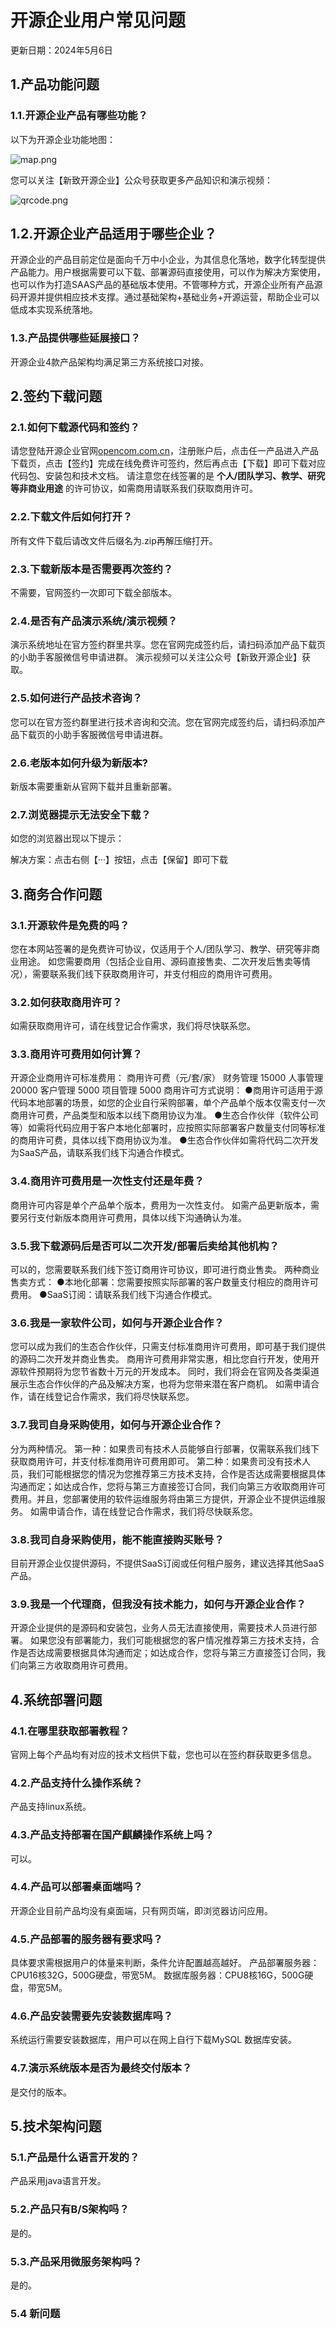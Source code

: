 # 开源企业用户常见问题

更新日期：2024年5月6日

## 1.产品功能问题
### 1.1.开源企业产品有哪些功能？
以下为开源企业功能地图：

![map.png](map.png)

您可以关注【新致开源企业】公众号获取更多产品知识和演示视频：

![qrcode.png](qrcode.png)

## 1.2.开源企业产品适用于哪些企业？

开源企业的产品目前定位是面向千万中小企业，为其信息化落地，数字化转型提供产品能力。用户根据需要可以下载、部署源码直接使用，可以作为解决方案使用，也可以作为打造SAAS产品的基础版本使用。不管哪种方式，开源企业所有产品源码开源并提供相应技术支撑。通过基础架构+基础业务+开源运营，帮助企业可以低成本实现系统落地。

### 1.3.产品提供哪些延展接口？

开源企业4款产品架构均满足第三方系统接口对接。

## 2.签约下载问题
### 2.1.如何下载源代码和签约？

请您登陆开源企业官网[opencom.com.cn](http://opencom.com.cn)，注册账户后，点击任一产品进入产品下载页，点击【签约】完成在线免费许可签约，然后再点击【下载】即可下载对应代码包、安装包和技术文档。
请注意您在线签署的是 **个人/团队学习、教学、研究等非商业用途** 的许可协议，如需商用请联系我们获取商用许可。

### 2.2.下载文件后如何打开？
所有文件下载后请改文件后缀名为.zip再解压缩打开。
### 2.3.下载新版本是否需要再次签约？
不需要，官网签约一次即可下载全部版本。
### 2.4.是否有产品演示系统/演示视频？
演示系统地址在官方签约群里共享。您在官网完成签约后，请扫码添加产品下载页的小助手客服微信号申请进群。
演示视频可以关注公众号【新致开源企业】获取。

### 2.5.如何进行产品技术咨询？
您可以在官方签约群里进行技术咨询和交流。您在官网完成签约后，请扫码添加产品下载页的小助手客服微信号申请进群。

### 2.6.老版本如何升级为新版本?
新版本需要重新从官网下载并且重新部署。
### 2.7.浏览器提示无法安全下载？
如您的浏览器出现以下提示：

解决方案：点击右侧【···】按钮，点击【保留】即可下载


## 3.商务合作问题
### 3.1.开源软件是免费的吗？
您在本网站签署的是免费许可协议，仅适用于个人/团队学习、教学、研究等非商业用途。
如您需要商用（包括企业自用、源码直接售卖、二次开发后售卖等情况），需要联系我们线下获取商用许可，并支付相应的商用许可费用。
### 3.2.如何获取商用许可？
如需获取商用许可，请在线登记合作需求，我们将尽快联系您。
### 3.3.商用许可费用如何计算？
开源企业商用许可标准费用：
商用许可费（元/套/家）
财务管理	15000
人事管理	20000
客户管理	5000
项目管理	5000
商用许可方式说明：
●商用许可适用于源代码本地部署的场景，如您的企业自行采购部署，单个产品单个版本仅需支付一次商用许可费，产品类型和版本以线下商用协议为准。
●生态合作伙伴（软件公司等）如需将代码应用于客户本地化部署时，应按照实际部署客户数量支付同等标准的商用许可费，具体以线下商用协议为准。
●生态合作伙伴如需将代码二次开发为SaaS产品，请联系我们线下沟通合作模式。
### 3.4.商用许可费用是一次性支付还是年费？
商用许可内容是单个产品单个版本，费用为一次性支付。
如需产品更新版本，需要另行支付新版本商用许可费用，具体以线下沟通确认为准。
### 3.5.我下载源码后是否可以二次开发/部署后卖给其他机构？
可以的，您需要联系我们线下签订商用许可协议，即可进行商业售卖。
两种商业售卖方式：
●本地化部署：您需要按照实际部署的客户数量支付相应的商用许可费用。
●SaaS订阅：请联系我们线下沟通合作模式。
### 3.6.我是一家软件公司，如何与开源企业合作？
您可以成为我们的生态合作伙伴，只需支付标准商用许可费用，即可基于我们提供的源码二次开发并商业售卖。
商用许可费用非常实惠，相比您自行开发，使用开源软件预期将为您节省数十万元的开发成本。
同时，我们将会在官网及各类渠道展示生态合作伙伴的产品及解决方案，也将为您带来潜在客户商机。
如需申请合作，请在线登记合作需求，我们将尽快联系您。
### 3.7.我司自身采购使用，如何与开源企业合作？
分为两种情况。
第一种：如果贵司有技术人员能够自行部署，仅需联系我们线下获取商用许可，并支付标准商用许可费用即可。
第二种：如果贵司没有技术人员，我们可能根据您的情况为您推荐第三方技术支持，合作是否达成需要根据具体沟通而定；如达成合作，您将与第三方直接签订合同，我们向第三方收取商用许可费用。并且，您部署使用的软件运维服务将由第三方提供，开源企业不提供运维服务。
如需申请合作，请在线登记合作需求，我们将尽快联系您。
### 3.8.我司自身采购使用，能不能直接购买账号？
目前开源企业仅提供源码，不提供SaaS订阅或任何租户服务，建议选择其他SaaS产品。
### 3.9.我是一个代理商，但我没有技术能力，如何与开源企业合作？
开源企业提供的是源码和安装包，业务人员无法直接使用，需要技术人员进行部署。
如果您没有部署能力，我们可能根据您的客户情况推荐第三方技术支持，合作是否达成需要根据具体沟通而定；如达成合作，您将与第三方直接签订合同，我们向第三方收取商用许可费用。

## 4.系统部署问题
### 4.1.在哪里获取部署教程？
官网上每个产品均有对应的技术文档供下载，您也可以在签约群获取更多信息。

### 4.2.产品支持什么操作系统？
产品支持linux系统。
### 4.3.产品支持部署在国产麒麟操作系统上吗？
可以。
### 4.4.产品可以部署桌面端吗？
开源企业目前产品均没有桌面端，只有网页端，即浏览器访问应用。
### 4.5.产品部署的服务器有要求吗？
具体要求需根据用户的体量来判断，条件允许配置越高越好。
产品部署服务器：CPU16核32G，500G硬盘，带宽5M。
数据库服务器：CPU8核16G，500G硬盘，带宽5M。

### 4.6.产品安装需要先安装数据库吗？
系统运行需要安装数据库，用户可以在网上自行下载MySQL 数据库安装。
### 4.7.演示系统版本是否为最终交付版本？
是交付的版本。
## 5.技术架构问题
### 5.1.产品是什么语言开发的？
产品采用java语言开发。
### 5.2.产品只有B/S架构吗？
是的。
### 5.3.产品采用微服务架构吗？
是的。


### 5.4 新问题
